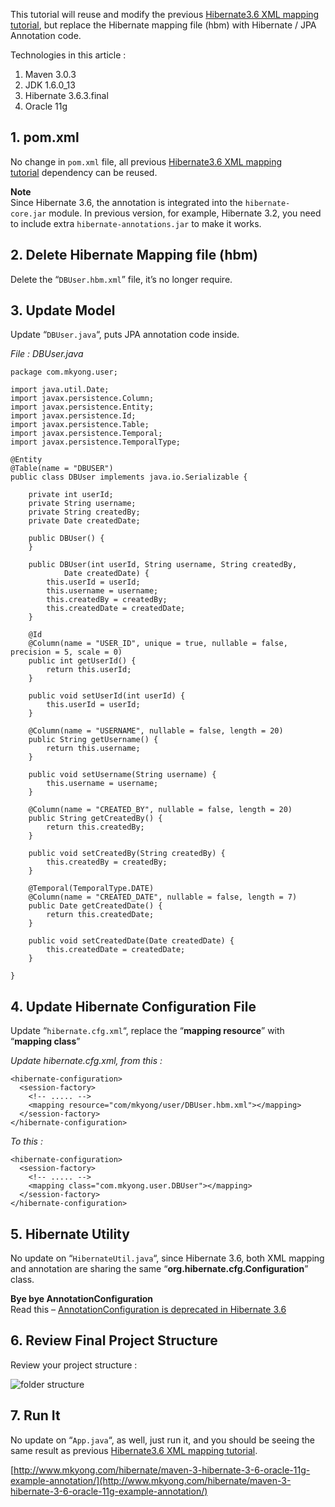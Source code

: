 This tutorial will reuse and modify the previous [Hibernate3.6 XML mapping tutorial](http://www.mkyong.com/hibernate/maven-3-hibernate-3-6-oracle-11g-example-xml-mapping/), but replace the Hibernate mapping file (hbm) with Hibernate / JPA Annotation code.

Technologies in this article :

1.  Maven 3.0.3
2.  JDK 1.6.0_13
3.  Hibernate 3.6.3.final
4.  Oracle 11g

## 1\. pom.xml

No change in `pom.xml` file, all previous [Hibernate3.6 XML mapping tutorial](http://www.mkyong.com/hibernate/maven-3-hibernate-3-6-oracle-11g-example-xml-mapping/) dependency can be reused.

**Note**  
Since Hibernate 3.6, the annotation is integrated into the `hibernate-core.jar` module. In previous version, for example, Hibernate 3.2, you need to include extra `hibernate-annotations.jar` to make it works.

## 2\. Delete Hibernate Mapping file (hbm)

Delete the “`DBUser.hbm.xml`” file, it’s no longer require.

## 3\. Update Model

Update “`DBUser.java`“, puts JPA annotation code inside.

_File : DBUser.java_

    package com.mkyong.user;

    import java.util.Date;
    import javax.persistence.Column;
    import javax.persistence.Entity;
    import javax.persistence.Id;
    import javax.persistence.Table;
    import javax.persistence.Temporal;
    import javax.persistence.TemporalType;

    @Entity
    @Table(name = "DBUSER")
    public class DBUser implements java.io.Serializable {

    	private int userId;
    	private String username;
    	private String createdBy;
    	private Date createdDate;

    	public DBUser() {
    	}

    	public DBUser(int userId, String username, String createdBy,
    			Date createdDate) {
    		this.userId = userId;
    		this.username = username;
    		this.createdBy = createdBy;
    		this.createdDate = createdDate;
    	}

    	@Id
    	@Column(name = "USER_ID", unique = true, nullable = false, precision = 5, scale = 0)
    	public int getUserId() {
    		return this.userId;
    	}

    	public void setUserId(int userId) {
    		this.userId = userId;
    	}

    	@Column(name = "USERNAME", nullable = false, length = 20)
    	public String getUsername() {
    		return this.username;
    	}

    	public void setUsername(String username) {
    		this.username = username;
    	}

    	@Column(name = "CREATED_BY", nullable = false, length = 20)
    	public String getCreatedBy() {
    		return this.createdBy;
    	}

    	public void setCreatedBy(String createdBy) {
    		this.createdBy = createdBy;
    	}

    	@Temporal(TemporalType.DATE)
    	@Column(name = "CREATED_DATE", nullable = false, length = 7)
    	public Date getCreatedDate() {
    		return this.createdDate;
    	}

    	public void setCreatedDate(Date createdDate) {
    		this.createdDate = createdDate;
    	}

    }

## 4\. Update Hibernate Configuration File

Update “`hibernate.cfg.xml`“, replace the “**mapping resource**” with “**mapping class**”

_Update hibernate.cfg.xml, from this :_

    <hibernate-configuration>
      <session-factory>
        <!-- ..... -->
        <mapping resource="com/mkyong/user/DBUser.hbm.xml"></mapping>
      </session-factory>
    </hibernate-configuration>

_To this :_

    <hibernate-configuration>
      <session-factory>
        <!-- ..... -->
        <mapping class="com.mkyong.user.DBUser"></mapping>
      </session-factory>
    </hibernate-configuration>

## 5\. Hibernate Utility

No update on “`HibernateUtil.java`“, since Hibernate 3.6, both XML mapping and annotation are sharing the same “**org.hibernate.cfg.Configuration**” class.

**Bye bye AnnotationConfiguration**  
Read this – [AnnotationConfiguration is deprecated in Hibernate 3.6](http://www.mkyong.com/hibernate/hibernate-the-type-annotationconfiguration-is-deprecated/)

## 6\. Review Final Project Structure

Review your project structure :

![folder structure](http://www.mkyong.com/wp-content/uploads/2011/04/maven-hibernate-annotation-folder-structure.png)

## 7\. Run It

No update on “`App.java`“, as well, just run it, and you should be seeing the same result as previous [Hibernate3.6 XML mapping tutorial](http://www.mkyong.com/hibernate/maven-3-hibernate-3-6-oracle-11g-example-xml-mapping/).

[http://www.mkyong.com/hibernate/maven-3-hibernate-3-6-oracle-11g-example-annotation/](http://www.mkyong.com/hibernate/maven-3-hibernate-3-6-oracle-11g-example-annotation/)
